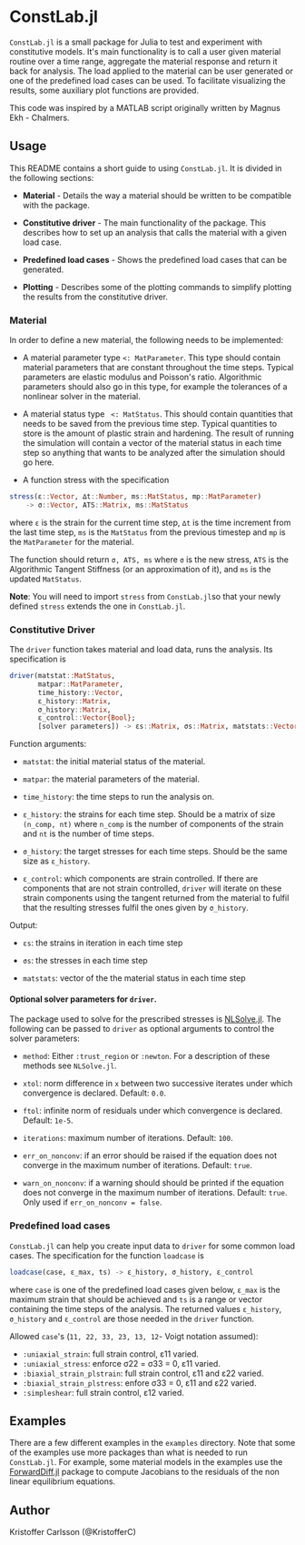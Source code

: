 # ConstLab.jl

`ConstLab.jl` is a small package for Julia to test and experiment with constitutive models.
It's main functionality is to call a user given material routine over a time range, aggregate the material response and return it back for analysis. The load applied to the material can be user generated or one of the predefined load cases can be used. To facilitate visualizing the results, some auxiliary plot functions are provided.

This code was inspired by a MATLAB script originally written by Magnus Ekh - Chalmers.

## Usage

This README contains a short guide to using `ConstLab.jl`.
It is divided in the following sections:

* **Material** - Details the way a material should be written to be compatible with the package.

* **Constitutive driver** - The main functionality of the package. This describes how to set
up an analysis that calls the material with a given load case.

* **Predefined load cases** - Shows the predefined load cases that can be generated.

* **Plotting** - Describes some of the plotting commands to simplify plotting the results from
the constitutive driver.

### Material

In order to define a new material, the following needs to be implemented:

* A material parameter type `<: MatParameter`. This type should contain material parameters
that are constant throughout the time steps. Typical parameters are elastic modulus
and Poisson's ratio. Algorithmic parameters should also go in this type, for example
the tolerances of a nonlinear solver in the material.

* A material status type ` <: MatStatus`. This should contain quantities
that needs to be saved from the previous time step. Typical quantities to store is the amount of
plastic strain and hardening. The result of running the simulation will contain a vector of the material status in each time step so anything that wants to be analyzed after the simulation should go here.

* A function stress with the specification
```julia
stress(ɛ::Vector, ∆t::Number, ms::MatStatus, mp::MatParameter)
    -> σ::Vector, ATS::Matrix, ms::MatStatus
```
where `ε` is the strain for the current time step, `∆t` is the time increment from the last time step, `ms` is the `MatStatus` from the previous timestep and `mp` is the `MatParameter` for the material.

The function should return `σ, ATS, ms` where `σ` is the new stress, `ATS` is the
Algorithmic Tangent Stiffness (or an approximation of it), and `ms` is the updated `MatStatus`.

**Note**: You will need to import `stress` from `ConstLab.jl`so that your newly defined `stress` extends the one in `ConstLab.jl`.

### Constitutive Driver

The `driver` function takes material and load data, runs the analysis. Its specification is

```julia
driver(matstat::MatStatus,
       matpar::MatParameter,
       time_history::Vector,
       ε_history::Matrix,
       σ_history::Matrix,
       ε_control::Vector{Bool};
       [solver parameters]) -> εs::Matrix, σs::Matrix, matstats::Vector
```

Function arguments:

* `matstat`: the initial material status of the material.

* `matpar`: the material parameters of the material.

* `time_history`: the time steps to run the analysis on.

* `ε_history`: the strains for each time step. Should be a matrix of size
`(n_comp, nt)` where `n_comp` is the number
of components of the strain and `nt` is the number of time steps.

* `σ_history`: the target stresses for each time steps. Should be the same size as
`ε_history`.

* `ε_control`: which components are strain controlled. If there are components
that are not strain controlled, `driver` will iterate on these strain components
using the tangent returned from the material to fulfil that the resulting stresses
fulfil the ones given by `σ_history`.

Output:

* `εs`: the strains in iteration in each time step

* `σs`: the stresses in each time step

* `matstats`: vector of the the material status in each time step


#### Optional solver parameters for `driver`.

The package used to solve for the prescribed stresses is [NLSolve.jl](https://github.com/EconForge/NLsolve.jl). The following can be passed to `driver` as optional arguments to control the solver parameters:

* `method`: Either `:trust_region` or `:newton`. For a description of these methods see `NLSolve.jl`.

* `xtol`: norm difference in `x` between two successive iterates under which
  convergence is declared. Default: `0.0`.

* `ftol`: infinite norm of residuals under which convergence is declared. Default: `1e-5`.

* `iterations`: maximum number of iterations. Default: `100`.

* `err_on_nonconv`: if an error should be raised if the equation does not converge in the
maximum number of iterations. Default: `true`.

* `warn_on_nonconv`: if a warning should should be printed if the equation does not converge in the
maximum number of iterations. Default: `true`. Only used if `err_on_nonconv = false`.

### Predefined load cases

`ConstLab.jl` can help you create input data to `driver` for some common load cases. The specification for the function `loadcase` is

```julia
loadcase(case, ε_max, ts) -> ε_history, σ_history, ε_control
```

where `case` is one of the predefined load cases given below, `ε_max` is the maximum strain that should be achieved and `ts` is a range or vector containing the time steps of the analysis. The returned values `ε_history`, `σ_history` and `ε_control` are those needed in the `driver` function.

Allowed `case`'s (`11, 22, 33, 23, 13, 12`- Voigt notation assumed):

* `:uniaxial_strain`: full strain control,  ε11 varied.
* `:uniaxial_stress`: enforce σ22 = σ33 = 0, ε11 varied.
* `:biaxial_strain_plstrain`: full strain control, ε11 and ε22 varied.
* `:biaxial_strain_plstress`: enfore σ33 = 0, ε11 and ε22 varied.
* `:simpleshear`: full strain control, ε12 varied.

## Examples

There are a few different examples in the `examples` directory. Note that some of the examples use more
packages than what is needed to run `ConstLab.jl`. For example, some material models in the examples use
the [ForwardDiff.jl](https://github.com/JuliaDiff/ForwardDiff.jl) package to compute Jacobians
to the residuals of the non linear equilibrium equations.

## Author

Kristoffer Carlsson (@KristofferC)